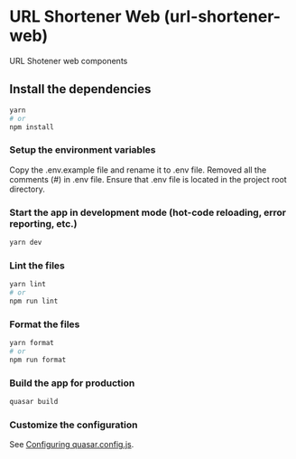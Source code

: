 # URL Shortener Web (url-shortener-web)

URL Shotener web components

## Install the dependencies

```bash
yarn
# or
npm install
```

### Setup the environment variables

Copy the .env.example file and rename it to .env file.
Removed all the comments (#) in .env file.
Ensure that .env file is located in the project root directory.

### Start the app in development mode (hot-code reloading, error reporting, etc.)

```bash
yarn dev
```

### Lint the files

```bash
yarn lint
# or
npm run lint
```

### Format the files

```bash
yarn format
# or
npm run format
```

### Build the app for production

```bash
quasar build
```

### Customize the configuration

See [Configuring quasar.config.js](https://v2.quasar.dev/quasar-cli-vite/quasar-config-js).
